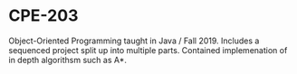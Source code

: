 # CPE-203
Object-Oriented Programming taught in Java / 
Fall 2019.
Includes a sequenced project split up into multiple parts.
Contained implemenation of in depth algorithsm such as A*.
